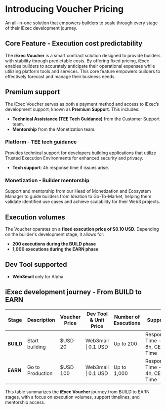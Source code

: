 # Introducing Voucher Pricing

An all-in-one solution that empowers builders to scale through every stage of
their iExec development journey.

## Core Feature - Execution cost predictability

The **iExec Voucher** is a smart contract solution designed to provide builders
with stability through predictable costs. By offering fixed pricing, iExec
enables builders to accurately anticipate their operational expenses while
utilizing platform tools and services. This core feature empowers builders to
effectively forecast and manage their business needs.

## Premium support

The iExec Voucher serves as both a payment method and access to iExec’s
development support, known as **Premium Support**. This includes:

- **Technical Assistance (TEE Tech Guidance)** from the Customer Support team.
- **Mentorship** from the Monetization team.

### Platform - TEE tech guidance

Provides technical support for developers building applications that utilize
Trusted Execution Environments for enhanced security and privacy.

- **Tech support**: 4h response time if issues arise.

### Monetization - Builder mentorship

Support and mentorship from our Head of Monetization and Ecosystem Manager to
guide builders from Ideation to Go-To-Market, helping them validate identified
use cases and achieve scalability for their Web3 projects.

## Execution volumes

The Voucher operates on a **fixed execution price of $0.10 USD**. Depending on
the builder's development stage, it allows for:

- **200 executions during the BUILD phase**
- **1,000 executions during the EARN phase**

## Dev Tool supported

- **Web3mail** only for Alpha.

## iExec development journey - From BUILD to EARN

| Stage     | Description      | Voucher Price | Dev Tool & Unit Price | Number of Executions | Support                      | Expiration Time | Builder Mentorship | TEE Tech Guidance |
| --------- | ---------------- | ------------- | --------------------- | -------------------- | ---------------------------- | --------------- | ------------------ | ----------------- |
| **BUILD** | Start building   | $USD 20       | Web3mail \| 0.1 USD   | Up to 200            | Response Time - 8h, CET Time | 30 days         | Ideation           | Included          |
| **EARN**  | Go to Production | $USD 100      | Web3mail \| 0.1 USD   | Up to 1,000          | Response Time - 4h, CET Time | 6 months        | GTM Partner        | Included          |

This table summarizes the **iExec Voucher** journey from BUILD to EARN stages,
with a focus on execution volumes, support timelines, and mentorship access.
